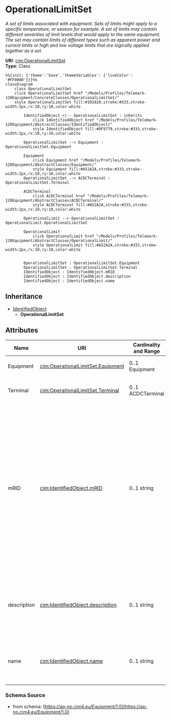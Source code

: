 # OperationalLimitSet

_A set of limits associated with equipment.  Sets of limits might apply to a specific temperature, or season for example. A set of limits may contain different severities of limit levels that would apply to the same equipment. The set may contain limits of different types such as apparent power and current limits or high and low voltage limits  that are logically applied together as a set._

**URI**: [cim:OperationalLimitSet](https://cim.ucaiug.io/ns#OperationalLimitSet)<br />
**Type**: Class

```mermaid
%%{init: {'theme':'base','themeVariables': {'lineColor': '#FF0000'}}}%%
classDiagram
    class OperationalLimitSet
    click OperationalLimitSet href "/Models/Profiles/Telemark-120Equipment/ConcreteClasses/OperationalLimitSet/"
    style OperationalLimitSet fill:#102820,stroke:#333,stroke-width:2px,rx:10,ry:10,color:white
     
        IdentifiedObject <|-- OperationalLimitSet : inherits
            click IdentifiedObject href "/Models/Profiles/Telemark-120Equipment/AbstractClasses/IdentifiedObject/"
            style IdentifiedObject fill:#8F9779,stroke:#333,stroke-width:2px,rx:10,ry:10,color:white

        OperationalLimitSet --> Equipment : OperationalLimitSet.Equipment

        Equipment
            click Equipment href "/Models/Profiles/Telemark-120Equipment/AbstractClasses/Equipment/"
            style Equipment fill:#A52A2A,stroke:#333,stroke-width:2px,rx:10,ry:10,color:white
        OperationalLimitSet --> ACDCTerminal : OperationalLimitSet.Terminal

        ACDCTerminal
            click ACDCTerminal href "/Models/Profiles/Telemark-120Equipment/AbstractClasses/ACDCTerminal/"
            style ACDCTerminal fill:#A52A2A,stroke:#333,stroke-width:2px,rx:10,ry:10,color:white

        OperationalLimit --> OperationalLimitSet : OperationalLimit.OperationalLimitSet

        OperationalLimit
            click OperationalLimit href "/Models/Profiles/Telemark-120Equipment/AbstractClasses/OperationalLimit/"
            style OperationalLimit fill:#A52A2A,stroke:#333,stroke-width:2px,rx:10,ry:10,color:white


        OperationalLimitSet : OperationalLimitSet.Equipment
        OperationalLimitSet : OperationalLimitSet.Terminal
        IdentifiedObject : IdentifiedObject.mRID
        IdentifiedObject : IdentifiedObject.description
        IdentifiedObject : IdentifiedObject.name
```

## Inheritance
* [IdentifiedObject](IdentifiedObject.md)
    * **OperationalLimitSet**

## Attributes
| Name | URI | Cardinality and Range | Description | Inheritance |
| ---  | --- | --- | --- | --- |
| Equipment | [cim:OperationalLimitSet.Equipment](https://cim.ucaiug.io/ns#OperationalLimitSet.Equipment) | 0..1 Equipment | The equipment to which the limit set applies. | direct |
| Terminal | [cim:OperationalLimitSet.Terminal](https://cim.ucaiug.io/ns#OperationalLimitSet.Terminal) | 0..1 ACDCTerminal | The terminal where the operational limit set apply. | direct |
| mRID | [cim:IdentifiedObject.mRID](https://cim.ucaiug.io/ns#IdentifiedObject.mRID) | 0..1 string | Master resource identifier issued by a model authority. The mRID is unique within an exchange context. Global uniqueness is easily achieved by using a UUID, as specified in RFC 4122, for the mRID. The use of UUID is strongly recommended.For CIMXML data files in RDF syntax conforming to IEC 61970-552, the mRID is mapped to rdf:ID or rdf:about attributes that identify CIM object elements. | IdentifiedObject |
| description | [cim:IdentifiedObject.description](https://cim.ucaiug.io/ns#IdentifiedObject.description) | 0..1 string | The description is a free human readable text describing or naming the object. It may be non unique and may not correlate to a naming hierarchy. | IdentifiedObject |
| name | [cim:IdentifiedObject.name](https://cim.ucaiug.io/ns#IdentifiedObject.name) | 0..1 string | The name is any free human readable and possibly non unique text naming the object. | IdentifiedObject |

### Schema Source
* from schema: [https://ap-no.cim4.eu/Equipment/1.0](https://ap-no.cim4.eu/Equipment/1.0)
